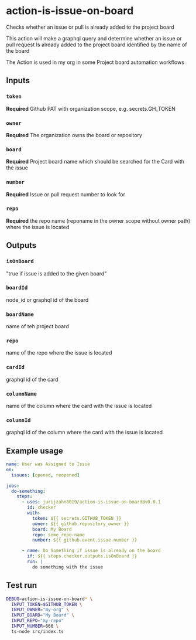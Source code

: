 # action-is-issue-on-board

Checks whether an issue or pull is already added to the project board

This action will make a graphql query and determine whether an issue or pull request
Is already added to the project board identified by the name of the board

The Action is used in my org in some Project board automation workflows

## Inputs

### `token`

**Required** Github PAT with organization scope, e.g. secrets.GH_TOKEN

### `owner`

**Required** The organization owns the board or repository

### `board`

**Required** Project board name which should be searched for the Card with the issue

### `number`

**Required** Issue or pull request number to look for

### `repo`

**Required** the repo name (reponame in the owner scope without owner path)
where the issue is located

## Outputs

### `isOnBoard`

"true if issue is added to the given board"

### `boardId`

node_id or graphql id of the board

### `boardName`

name of teh project board

### `repo`

name of the repo where the issue is located

### `cardId`

graphql id of the card

### `columnName`

name of the column where the card with the issue is located

### `columnId`

graphql id of the column where the card with the issue is located

## Example usage

```yaml
name: User was Assigned to Issue
on:
  issues: [opened, reopened]

jobs:
  do-something:
    steps:
      - uses: jurijzahn8019/action-is-issue-on-board@v0.0.1
        id: checker
        with:
          token: ${{ secrets.GITHUB_TOKEN }}
          owner: ${{ github.repository_owner }}
          board: My Board
          repo: some_repo-name
          number: ${{ github.event.issue.number }}

      - name: Do Something if issue is already on the board
        if: ${{ steps.checker.outputs.isOnBoard }}
        run: |
          do something with the issue
```

## Test run

```bash
DEBUG=action-is-issue-on-board* \
  INPUT_TOKEN=$GITHUB_TOKEN \
  INPUT_OWNER="my-org" \
  INPUT_BOARD="My Board" \
  INPUT_REPO="my-repo"
  INPUT_NUMBER=666 \
  ts-node src/index.ts
```
